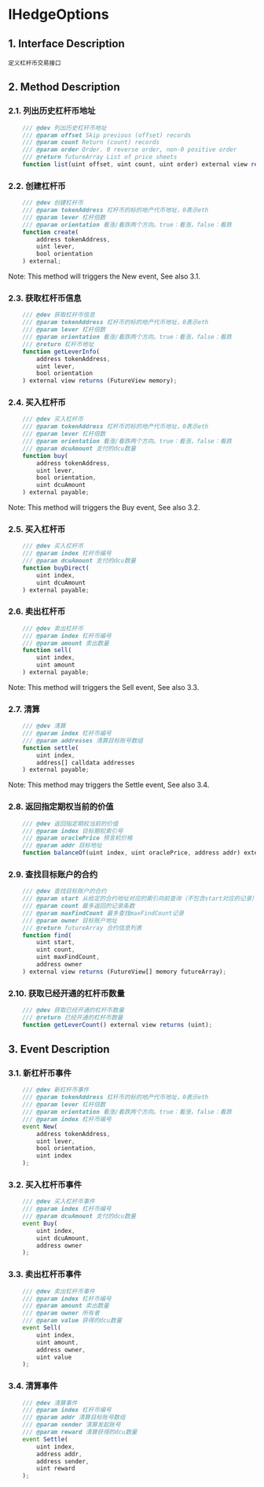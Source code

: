 # IHedgeOptions

## 1. Interface Description
    定义杠杆币交易接口

## 2. Method Description

### 2.1. 列出历史杠杆币地址

```javascript
    /// @dev 列出历史杠杆币地址
    /// @param offset Skip previous (offset) records
    /// @param count Return (count) records
    /// @param order Order. 0 reverse order, non-0 positive order
    /// @return futureArray List of price sheets
    function list(uint offset, uint count, uint order) external view returns (FutureView[] memory futureArray);
```

### 2.2. 创建杠杆币

```javascript
    /// @dev 创建杠杆币
    /// @param tokenAddress 杠杆币的标的地产代币地址，0表示eth
    /// @param lever 杠杆倍数
    /// @param orientation 看涨/看跌两个方向。true：看涨，false：看跌
    function create(
        address tokenAddress, 
        uint lever,
        bool orientation
    ) external;
```
Note: This method will triggers the New event, See also 3.1.

### 2.3. 获取杠杆币信息

```javascript
    /// @dev 获取杠杆币信息
    /// @param tokenAddress 杠杆币的标的地产代币地址，0表示eth
    /// @param lever 杠杆倍数
    /// @param orientation 看涨/看跌两个方向。true：看涨，false：看跌
    /// @return 杠杆币地址
    function getLeverInfo(
        address tokenAddress, 
        uint lever,
        bool orientation
    ) external view returns (FutureView memory);
```

### 2.4. 买入杠杆币

```javascript
    /// @dev 买入杠杆币
    /// @param tokenAddress 杠杆币的标的地产代币地址，0表示eth
    /// @param lever 杠杆倍数
    /// @param orientation 看涨/看跌两个方向。true：看涨，false：看跌
    /// @param dcuAmount 支付的dcu数量
    function buy(
        address tokenAddress,
        uint lever,
        bool orientation,
        uint dcuAmount
    ) external payable;
```
Note: This method will triggers the Buy event, See also 3.2.

### 2.5. 买入杠杆币

```javascript
    /// @dev 买入杠杆币
    /// @param index 杠杆币编号
    /// @param dcuAmount 支付的dcu数量
    function buyDirect(
        uint index,
        uint dcuAmount
    ) external payable;
```

### 2.6. 卖出杠杆币

```javascript
    /// @dev 卖出杠杆币
    /// @param index 杠杆币编号
    /// @param amount 卖出数量
    function sell(
        uint index,
        uint amount
    ) external payable;
```
Note: This method will triggers the Sell event, See also 3.3.

### 2.7. 清算

```javascript
    /// @dev 清算
    /// @param index 杠杆币编号
    /// @param addresses 清算目标账号数组
    function settle(
        uint index,
        address[] calldata addresses
    ) external payable;
```
Note: This method may triggers the Settle event, See also 3.4.

### 2.8. 返回指定期权当前的价值

```javascript
    /// @dev 返回指定期权当前的价值
    /// @param index 目标期权索引号
    /// @param oraclePrice 预言机价格
    /// @param addr 目标地址
    function balanceOf(uint index, uint oraclePrice, address addr) external view returns (uint);
```

### 2.9. 查找目标账户的合约

```javascript
    /// @dev 查找目标账户的合约
    /// @param start 从给定的合约地址对应的索引向前查询（不包含start对应的记录）
    /// @param count 最多返回的记录条数
    /// @param maxFindCount 最多查找maxFindCount记录
    /// @param owner 目标账户地址
    /// @return futureArray 合约信息列表
    function find(
        uint start, 
        uint count, 
        uint maxFindCount, 
        address owner
    ) external view returns (FutureView[] memory futureArray);
```

### 2.10. 获取已经开通的杠杆币数量

```javascript
    /// @dev 获取已经开通的杠杆币数量
    /// @return 已经开通的杠杆币数量
    function getLeverCount() external view returns (uint);
```

## 3. Event Description

### 3.1. 新杠杆币事件

```javascript
    /// @dev 新杠杆币事件
    /// @param tokenAddress 杠杆币的标的地产代币地址，0表示eth
    /// @param lever 杠杆倍数
    /// @param orientation 看涨/看跌两个方向。true：看涨，false：看跌
    /// @param index 杠杆币编号
    event New(
        address tokenAddress, 
        uint lever,
        bool orientation,
        uint index
    );
```

### 3.2. 买入杠杆币事件

```javascript
    /// @dev 买入杠杆币事件
    /// @param index 杠杆币编号
    /// @param dcuAmount 支付的dcu数量
    event Buy(
        uint index,
        uint dcuAmount,
        address owner
    );
```

### 3.3. 卖出杠杆币事件

```javascript
    /// @dev 卖出杠杆币事件
    /// @param index 杠杆币编号
    /// @param amount 卖出数量
    /// @param owner 所有者
    /// @param value 获得的dcu数量
    event Sell(
        uint index,
        uint amount,
        address owner,
        uint value
    );
```

### 3.4. 清算事件

```javascript
    /// @dev 清算事件
    /// @param index 杠杆币编号
    /// @param addr 清算目标账号数组
    /// @param sender 清算发起账号
    /// @param reward 清算获得的dcu数量
    event Settle(
        uint index,
        address addr,
        address sender,
        uint reward
    );
```